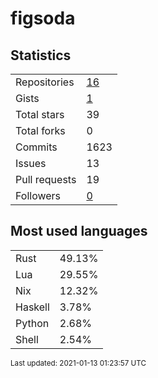 # figsoda


## Statistics

<table>
    <tr>
        <td>Repositories</td>
        <td><a href="https://github.com/figsoda?tab=repositories">16</a></td>
    </tr>
    <tr>
        <td>Gists</td>
        <td><a href="https://gist.github.com/figsoda">1</a></td>
    </tr>
    <tr>
        <td>Total stars</td>
        <td>39</td>
    </tr>
    <tr>
        <td>Total forks</td>
        <td>0</td>
    </tr>
    <tr>
        <td>Commits</td>
        <td>1623</td>
    </tr>
    <tr>
        <td>Issues</td>
        <td>13</td>
    </tr>
    <tr>
        <td>Pull requests</td>
        <td>19</td>
    </tr>
    <tr>
        <td>Followers</td>
        <td><a href="https://github.com/figsoda?tab=followers">0</a></td>
    </tr>
</table>


## Most used languages

<table>
<tr><td>Rust</td><td>49.13%</td></tr>
<tr><td>Lua</td><td>29.55%</td></tr>
<tr><td>Nix</td><td>12.32%</td></tr>
<tr><td>Haskell</td><td>3.78%</td></tr>
<tr><td>Python</td><td>2.68%</td></tr>
<tr><td>Shell</td><td>2.54%</td></tr>
</table>


<sub>Last updated: 2021-01-13 01:23:57 UTC</sub>
